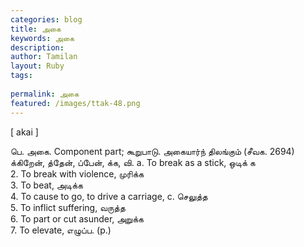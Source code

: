 ```yaml
---
categories: blog
title: அகை
keywords: அகை
description: 
author: Tamilan
layout: Ruby
tags: 
 
permalink: அகை
featured: /images/ttak-48.png
---
```

  
[ akai ]  
  
பெ. அகை. Component part; கூறுபாடு. அகையார்ந் திலங்கும் (சீவக. 2694)  
க்கிறேன், த்தேன், ப்பேன், க்க, வி. a. To break as a stick, ஒடிக் க  
2. To break with violence, முரிக்க  
3. To beat, அடிக்க  
4. To cause to go, to drive a carriage, c. செலுத்த  
5. To inflict suffering, வருத்த  
6. To part or cut asunder, அறுக்க  
7. To elevate, எழுப்ப. (p.)